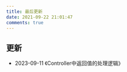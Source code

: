 ```yaml
---
title: 最后更新
date: 2021-09-22 21:01:47
comments: true
---
```

## 更新

- 2023-09-11 《Controller中返回值的处理逻辑》

